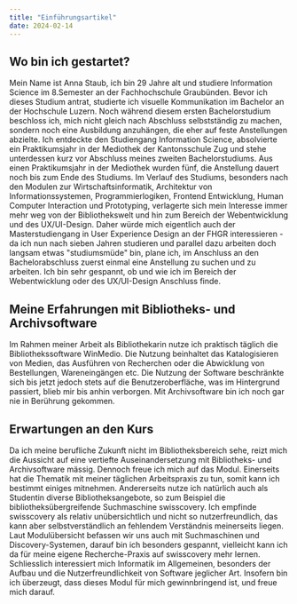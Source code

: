 ```yaml
---
title: "Einführungsartikel"
date: 2024-02-14
---
```


## Wo bin ich gestartet?
Mein Name ist Anna Staub, ich bin 29 Jahre alt und studiere Information Science im 8.Semester an der Fachhochschule Graubünden. Bevor ich dieses Studium antrat, studierte ich visuelle Kommunikation im Bachelor an der Hochschule Luzern. Noch während diesem ersten Bachelorstudium beschloss ich, mich nicht gleich nach Abschluss selbstständig zu machen, sondern noch eine Ausbildung anzuhängen, die eher auf feste Anstellungen abzielte. Ich entdeckte den Studiengang Information Science, absolvierte ein Praktikumsjahr in der Mediothek der Kantonsschule Zug und stehe unterdessen kurz vor Abschluss meines zweiten Bachelorstudiums. Aus einen Praktikumsjahr in der Mediothek wurden fünf, die Anstellung dauert noch bis zum Ende des Studiums. Im Verlauf des Studiums, besonders nach den Modulen zur Wirtschaftsinformatik, Architektur von Informationssystemen, Programmierlogiken, Frontend Entwicklung, Human Computer Interaction und Prototyping, verlagerte sich mein Interesse immer mehr weg von der Bibliothekswelt und hin zum Bereich der Webentwicklung und des UX/UI-Design. Daher würde mich eigentlich auch der Masterstudiengang in User Experience Design an der FHGR interessieren  - da ich nun nach sieben Jahren studieren und parallel dazu arbeiten doch langsam etwas "studiumsmüde" bin, plane ich, im Anschluss an den Bachelorabschluss zuerst einmal eine Anstellung zu suchen und zu arbeiten. Ich bin sehr gespannt, ob und wie ich im Bereich der Webentwicklung oder des UX/UI-Design Anschluss finde.

## Meine Erfahrungen mit Bibliotheks- und Archivsoftware
Im Rahmen meiner Arbeit als Bibliothekarin nutze ich praktisch täglich die Bibliothekssoftware WinMedio. Die Nutzung beinhaltet das Katalogisieren von Medien, das Ausführen von Recherchen oder die Abwicklung von Bestellungen, Wareneingängen etc. Die Nutzung der Software beschränkte sich bis jetzt jedoch stets auf die Benutzeroberfläche, was im Hintergrund passiert, blieb mir bis anhin verborgen. Mit Archivsoftware bin ich noch gar nie in Berührung gekommen.

## Erwartungen an den Kurs
Da ich meine berufliche Zukunft nicht im Bibliotheksbereich sehe, reizt mich die Aussicht auf eine vertiefte Auseinandersetzung mit Bibliotheks- und Archivsoftware mässig. Dennoch freue ich mich auf das Modul. Einerseits hat die Thematik mit meiner täglichen Arbeitspraxis zu tun, somit kann ich bestimmt einiges mitnehmen. Andererseits nutze ich natürlich auch als Studentin diverse Bibliotheksangebote, so zum Beispiel die bibliotheksübergreifende Suchmaschine swisscovery. Ich empfinde swisscovery als relativ unübersichtlich und nicht so nutzerfreundlich, das kann aber selbstverständlich an fehlendem Verständnis meinerseits liegen. Laut Modulübersicht befassen wir uns auch mit Suchmaschinen und Discovery-Systemen, darauf bin ich besonders gespannt, vielleicht kann ich da für meine eigene Recherche-Praxis auf swisscovery mehr lernen. Schliesslich interessiert mich Informatik im Allgemeinen, besonders der Aufbau und die Nutzerfreundlichkeit von Software jeglicher Art. Insofern bin ich überzeugt, dass dieses Modul für mich gewinnbringend ist, und freue mich darauf.
